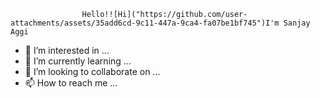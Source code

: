 
					Hello!![Hi]("https://github.com/user-attachments/assets/35add6cd-9c11-447a-9ca4-fa07be1bf745")I'm Sanjay Aggi
		 


- 👀 I’m interested in ...
- 🌱 I’m currently learning ...
- 💞️ I’m looking to collaborate on ...
- 📫 How to reach me ...

<!---
aggisanjay/aggisanjay is a ✨ special ✨ repository because its `README.md` (this file) appears on your GitHub profile.
You can click the Preview link to take a look at your changes.
--->
